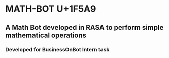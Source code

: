 # MATH-BOT  U+1F5A9
## A Math Bot developed in RASA to perform simple mathematical operations
### Developed for BusinessOnBot Intern task
